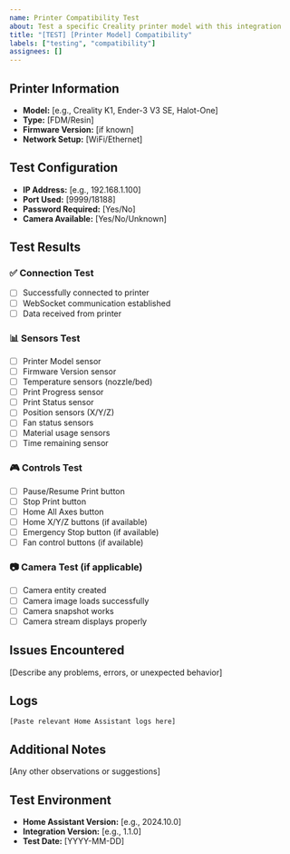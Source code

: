 ```yaml
---
name: Printer Compatibility Test
about: Test a specific Creality printer model with this integration
title: "[TEST] [Printer Model] Compatibility"
labels: ["testing", "compatibility"]
assignees: []
---
```


## Printer Information
- **Model:** [e.g., Creality K1, Ender-3 V3 SE, Halot-One]
- **Type:** [FDM/Resin]
- **Firmware Version:** [if known]
- **Network Setup:** [WiFi/Ethernet]

## Test Configuration
- **IP Address:** [e.g., 192.168.1.100]
- **Port Used:** [9999/18188]
- **Password Required:** [Yes/No]
- **Camera Available:** [Yes/No/Unknown]

## Test Results

### ✅ Connection Test
- [ ] Successfully connected to printer
- [ ] WebSocket communication established
- [ ] Data received from printer

### 📊 Sensors Test
- [ ] Printer Model sensor
- [ ] Firmware Version sensor
- [ ] Temperature sensors (nozzle/bed)
- [ ] Print Progress sensor
- [ ] Print Status sensor
- [ ] Position sensors (X/Y/Z)
- [ ] Fan status sensors
- [ ] Material usage sensors
- [ ] Time remaining sensor

### 🎮 Controls Test
- [ ] Pause/Resume Print button
- [ ] Stop Print button
- [ ] Home All Axes button
- [ ] Home X/Y/Z buttons (if available)
- [ ] Emergency Stop button (if available)
- [ ] Fan control buttons (if available)

### 📷 Camera Test (if applicable)
- [ ] Camera entity created
- [ ] Camera image loads successfully
- [ ] Camera snapshot works
- [ ] Camera stream displays properly

## Issues Encountered
[Describe any problems, errors, or unexpected behavior]

## Logs
```
[Paste relevant Home Assistant logs here]
```

## Additional Notes
[Any other observations or suggestions]

## Test Environment
- **Home Assistant Version:** [e.g., 2024.10.0]
- **Integration Version:** [e.g., 1.1.0]
- **Test Date:** [YYYY-MM-DD]
